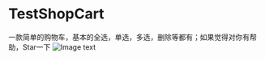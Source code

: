 # TestShopCart

一款简单的购物车，基本的全选，单选，多选，删除等都有；如果觉得对你有帮助，Star一下
 ![Image text](https://github.com/Crazy/TestShopCart/image/1.png)
